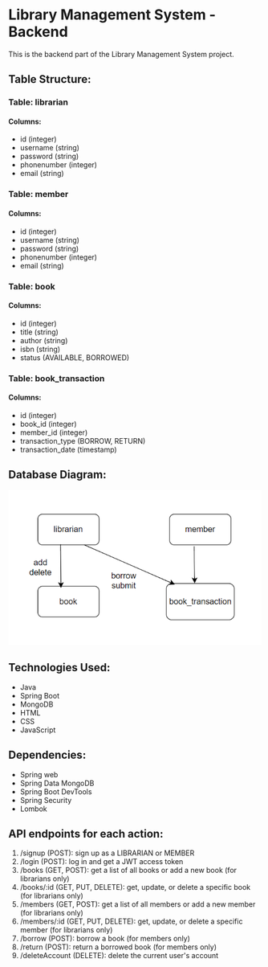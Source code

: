 # Library Management System - Backend

This is the backend part of the Library Management System project.

## Table Structure:
### Table: librarian
#### Columns:
- id (integer)
- username (string)
- password (string)
- phonenumber (integer)
- email (string)
### Table: member
#### Columns:
- id (integer)
- username (string)
- password (string)
- phonenumber (integer)
- email (string)
### Table: book
#### Columns:
- id (integer)
- title (string)
- author (string)
- isbn (string)
- status (AVAILABLE, BORROWED)
### Table: book_transaction
#### Columns:
- id (integer)
- book_id (integer)
- member_id (integer)
- transaction_type (BORROW, RETURN)
- transaction_date (timestamp)

## Database Diagram:
![Database Diagram](images/Database_Diagram.png)

## Technologies Used:
- Java
- Spring Boot
- MongoDB
- HTML
- CSS
- JavaScript

## Dependencies: 
- Spring web 
- Spring Data MongoDB 
- Spring Boot DevTools 
- Spring Security 
- Lombok

## API endpoints for each action:
1. /signup (POST): sign up as a LIBRARIAN or MEMBER
2. /login (POST): log in and get a JWT access token
3. /books (GET, POST): get a list of all books or add a new book (for librarians only)
4. /books/:id (GET, PUT, DELETE): get, update, or delete a specific book (for librarians only)
5. /members (GET, POST): get a list of all members or add a new member (for librarians only)
6. /members/:id (GET, PUT, DELETE): get, update, or delete a specific member (for librarians only)
7. /borrow (POST): borrow a book (for members only)
8. /return (POST): return a borrowed book (for members only)
9. /deleteAccount (DELETE): delete the current user's account

